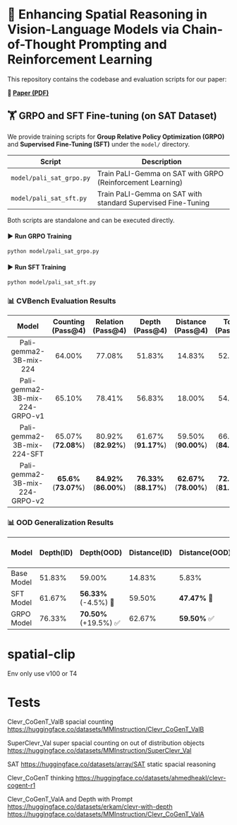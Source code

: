 # 🧠 Enhancing Spatial Reasoning in Vision-Language Models via Chain-of-Thought Prompting and Reinforcement Learning

This repository contains the codebase and evaluation scripts for our paper:

**📄 [Paper (PDF)](./paper.pdf)**  

## 🏋️ GRPO and SFT Fine-tuning (on SAT Dataset)

We provide training scripts for **Group Relative Policy Optimization (GRPO)** and **Supervised Fine-Tuning (SFT)** under the `model/` directory.

| Script | Description |
|--------|-------------|
| `model/pali_sat_grpo.py` | Train PaLI-Gemma on SAT with GRPO (Reinforcement Learning) |
| `model/pali_sat_sft.py`  | Train PaLI-Gemma on SAT with standard Supervised Fine-Tuning |

Both scripts are standalone and can be executed directly.

#### ▶️ Run GRPO Training

```bash
python model/pali_sat_grpo.py
```
#### ▶️ Run SFT Training

```bash
python model/pali_sat_sft.py
```

  
### 📊 CVBench Evaluation Results
| Model                                 | Counting<br>(Pass@4) | Relation<br>(Pass@4) | Depth<br>(Pass@4) | Distance<br>(Pass@4) | Total<br>(Pass@4) |
|:-------------------------------------:|:---------------------:|:---------------------:|:------------------:|:---------------------:|:------------------:|
| Pali-gemma2-3B-mix-224                | 64.00%                | 77.08%                | 51.83%             | 14.83%                | 52.16%             |
| Pali-gemma2-3B-mix-224-GRPO-v1        | 65.10%                | 78.41%                | 56.83%             | 18.00%                | 54.77%             |
| Pali-gemma2-3B-mix-224-SFT            | 65.07% (**72.08%**)   | 80.92% (**82.92%**)   | 61.67% (**91.17%**) | 59.50% (**90.00%**)   | 66.79% (**84.22%**) |
| Pali-gemma2-3B-mix-224-GRPO-v2        | **65.6%** (**73.07%**) | **84.92%** (**86.00%**) | **76.33%** (**88.17%**) | **62.67%** (**78.00%**) | **72.38%** (**81.31%**) |

### 📊 OOD Generalization Results
| Model        | Depth(ID)| Depth(OOD)      | Distance(ID) | Distance(OOD)     | Distance ID-OOD Gap |
|--------------|------------|-------------------|----------------|---------------------|----------------------|
| Base Model   | 51.83%     | 59.00%             | 14.83%         | 5.83%               | -9.00%               |
| SFT Model    | 61.67%     | **56.33%** (-4.5%) 🔻 | 59.50%         | **47.47%** 🔻     | **12.03%** 🔻         |
| GRPO Model   | 76.33%     | **70.50%** (+19.5%) ✅ | 62.67%         | **59.50%** ✅     | **3.17%** ✅           |



# spatial-clip
Env only use v100 or T4
# Tests
Clevr_CoGenT_ValB spacial counting
https://huggingface.co/datasets/MMInstruction/Clevr_CoGenT_ValB

SuperClevr_Val super spacial counting on out of distribution objects
https://huggingface.co/datasets/MMInstruction/SuperClevr_Val

SAT 
https://huggingface.co/datasets/array/SAT static spacial reasoning

Clevr_CoGenT thinking
https://huggingface.co/datasets/ahmedheakl/clevr-cogent-r1

Clevr_CoGenT_ValA and Depth with Prompt
https://huggingface.co/datasets/erkam/clevr-with-depth
https://huggingface.co/datasets/MMInstruction/Clevr_CoGenT_ValA



